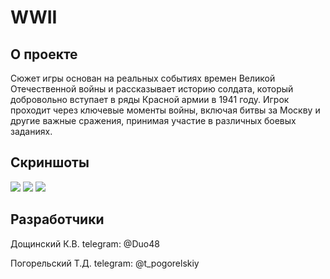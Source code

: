 # WWII

## О проекте

Сюжет игры основан на реальных событиях времен Великой Отечественной войны и рассказывает историю солдата, который добровольно вступает в ряды Красной армии в 1941 году. Игрок проходит через ключевые моменты войны, включая битвы за Москву и другие важные сражения, принимая участие в различных боевых заданиях. 

## Скриншоты

![](sniper.png)
![](tank.png)
![](wound.png)

## Разработчики

Дощинский К.В.
telegram: @Duo48

Погорельский Т.Д.
telegram: @t_pogorelskiy
